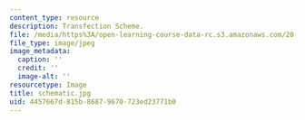```yaml
---
content_type: resource
description: Transfection Scheme.
file: /media/https%3A/open-learning-course-data-rc.s3.amazonaws.com/20-109-laboratory-fundamentals-in-biological-engineering-fall-2007/4457667d815b86879670723ed23771b0_schematic.jpg
file_type: image/jpeg
image_metadata:
  caption: ''
  credit: ''
  image-alt: ''
resourcetype: Image
title: schematic.jpg
uid: 4457667d-815b-8687-9670-723ed23771b0
---
```

